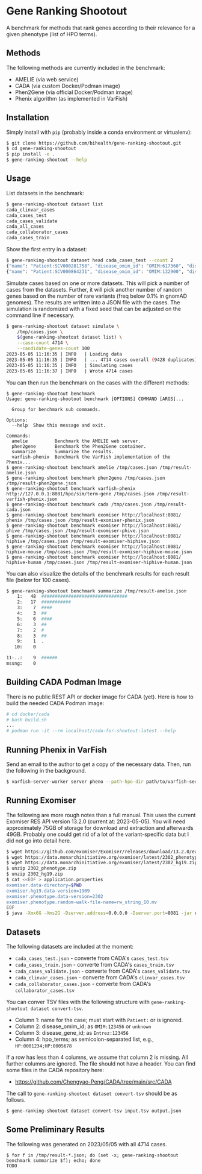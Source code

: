 # Gene Ranking Shootout

A benchmark for methods that rank genes according to their relevance for a given phenotype (list of HPO terms).

## Methods

The following methods are currently included in the benchmark:

- AMELIE (via web service)
- CADA (via custom Docker/Podman image)
- Phen2Gene (via official Docker/Podman image)
- Phenix algorithm (as implemented in VarFish)

## Installation

Simply install with `pip` (probably inside a conda environment or virtualenv):

```bash
$ git clone https://github.com/bihealth/gene-ranking-shootout.git
$ cd gene-ranking-shootout
$ pip install -e .
$ gene-ranking-shootout --help
```

## Usage

List datasets in the benchmark:

```bash
$ gene-ranking-shootout dataset list
cada_clinvar_cases
cada_cases_test
cada_cases_validate
cada_all_cases
cada_collaborator_cases
cada_cases_train
```

Show the first entry in a dataset:

```bash
$ gene-ranking-shootout dataset head cada_cases_test --count 2
{"name": "Patient:SCV000281758", "disease_omim_id": "OMIM:617360", "disease_gene_id": "Entrez:8621", "hpo_terms": ["HP:0001508"], "candidate_gene_ids": null}
{"name": "Patient:SCV000864231", "disease_omim_id": "OMIM:132900", "disease_gene_id": "Entrez:4629", "hpo_terms": ["HP:0011499", "HP:0000021"], "candidate_gene_ids": null}
```

Simulate cases based on one or more datasets.
This will pick a number of cases from the datasets.
Further, it will pick another number of random genes based on the number of rare variants (freq below 0.1% in gnomAD genomes).
The results are written into a JSON file with the cases.
The simulation is randomized with a fixed seed that can be adjusted on the command line if necessary.

```bash
$ gene-ranking-shootout dataset simulate \
    /tmp/cases.json \
    $(gene-ranking-shootout dataset list) \
    --case-count 4714 \
    --candidate-genes-count 100
2023-05-05 11:16:35 | INFO   | Loading data
2023-05-05 11:16:35 | INFO   | ... 4714 cases overall (9428 duplicates)
2023-05-05 11:16:35 | INFO   | Simulating cases
2023-05-05 11:16:37 | INFO   | Wrote 4714 cases
```

You can then run the benchmark on the cases with the different methods:

```
$ gene-ranking-shootout benchmark
Usage: gene-ranking-shootout benchmark [OPTIONS] COMMAND [ARGS]...

  Group for benchmark sub commands.

Options:
  --help  Show this message and exit.

Commands:
  amelie          Benchmark the AMELIE web server.
  phen2gene       Benchmark the Phen2Gene container.
  summarize       Summarize the results.
  varfish-phenix  Benchmark the VarFish implementation of the Phenix...
$ gene-ranking-shootout benchmark amelie /tmp/cases.json /tmp/result-amelie.json
$ gene-ranking-shootout benchmark phen2gene /tmp/cases.json /tmp/result-phen2gene.json
$ gene-ranking-shootout benchmark varfish-phenix http://127.0.0.1:8081/hpo/sim/term-gene /tmp/cases.json /tmp/result-varfish-phenix.json
$ gene-ranking-shootout benchmark cada /tmp/cases.json /tmp/result-cada.json
$ gene-ranking-shootout benchmark exomiser http://localhost:8081/ phenix /tmp/cases.json /tmp/result-exomiser-phenix.json
$ gene-ranking-shootout benchmark exomiser http://localhost:8081/ phive /tmp/cases.json /tmp/result-exomiser-phive.json
$ gene-ranking-shootout benchmark exomiser http://localhost:8081/ hiphive /tmp/cases.json /tmp/result-exomiser-hiphive.json
$ gene-ranking-shootout benchmark exomiser http://localhost:8081/ hiphive-mouse /tmp/cases.json /tmp/result-exomiser-hiphive-mouse.json
$ gene-ranking-shootout benchmark exomiser http://localhost:8081/ hiphive-human /tmp/cases.json /tmp/result-exomiser-hiphive-human.json
```

You can also visualize the details of the benchmark results for each result file (below for 100 cases).

```bash
$ gene-ranking-shootout benchmark summarize /tmp/result-amelie.json
    1:   48  ################################
    2:   17  ###########
    3:    7  ####
    4:    3  ##
    5:    6  ####
    6:    3  ##
    7:    2  #
    8:    3  ##
    9:    1  .
   10:    0  

11-..:    9  ######
mssng:    0  
```

## Building CADA Podman Image

There is no public REST API or docker image for CADA (yet).
Here is how to build the needed CADA Podman image:

```bash
# cd docker/cada
# bash build.sh
...
# podman run -it --rm localhost/cada-for-shootout:latest --help
```

## Running Phenix in VarFish

Send an email to the author to get a copy of the necessary data.
Then, run the following in the background.

```bash
$ varfish-server-worker server pheno --path-hpo-dir path/to/varfish-server-worker-db/hpo
```

## Running Exomiser

The following are more rough notes than a full manual.
This uses the current Exomiser RES API version 13.2.0 (current at: 2023-05-05).
You will need approximately 75GB of storage for download and extraction and afterwards 49GB.
Probably one could get rid of a lot of the variant-specific data but I did not go into detail here.

```bash
$ wget https://github.com/exomiser/Exomiser/releases/download/13.2.0/exomiser-rest-prioritiser-13.2.0.jar
$ wget https://data.monarchinitiative.org/exomiser/latest/2302_phenotype.zip
$ wget https://data.monarchinitiative.org/exomiser/latest/2302_hg19.zip
$ unzip 2302_phenotype.zip
$ unzip 2302_hg19.zip
$ cat <<EOF > application.properties
exomiser.data-directory=$PWD
exomiser.hg19.data-version=1909
exomiser.phenotype.data-version=2302
exomiser.phenotype.random-walk-file-name=rw_string_10.mv
EOF
$ java -Xmx6G -Xms2G -Dserver.address=0.0.0.0 -Dserver.port=8081 -jar exomiser-rest-prioritiser-13.2.0.jar
```

## Datasets

The following datasets are included at the moment:

- `cada_cases_test.json` - converte from CADA's `cases_test.tsv`
- `cada_cases_train.json` - converte from CADA's `cases_train.tsv`
- `cada_cases_validate.json` - converte from CADA's `cases_validate.tsv`
- `cada_clinvar_cases.json` - converte from CADA's `clinvar_cases.tsv`
- `cada_collaborator_cases.json` - converte from CADA's `collaborator_cases.tsv`

You can conver TSV files with the following structure with `gene-ranking-shootout dataset convert-tsv`.

- Column 1: name for the case; must start with `Patient:` or is ignored.
- Column 2: disease_omim_id; as `OMIM:123456` or `unknown`
- Column 3: disease_gene_id; as `Entrez:123456`
- Column 4: hpo_terms; as semicolon-separated list, e.g., `HP:0001234;HP:0005678`

If a row has less than 4 columns, we assume that column 2 is missing.
All further columns are ignored.
The file should not have a header.
You can find some files in the CADA repository here:

- https://github.com/Chengyao-Peng/CADA/tree/main/src/CADA

The call to `gene-ranking-shootout dataset convert-tsv` should be as follows.

```bash
$ gene-ranking-shootout dataset convert-tsv input.tsv output.json
```

## Some Preliminary Results

The following was generated on 2023/05/05 with all 4714 cases.

```
$ for f in /tmp/result-*.json; do (set -x; gene-ranking-shootout benchmark summarize $f); echo; done
TODO
```

